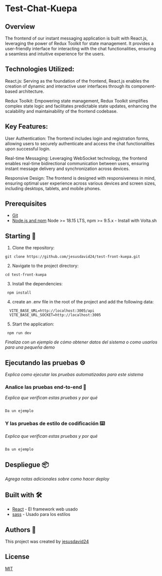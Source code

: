 # Test-Chat-Kuepa

## Overview

The frontend of our instant messaging application is built with React.js, leveraging the power of Redux Toolkit for state management. It provides a user-friendly interface for interacting with the chat functionalities, ensuring a seamless and intuitive experience for the users.

## Technologies Utilized:

React.js: Serving as the foundation of the frontend, React.js enables the creation of dynamic and interactive user interfaces through its component-based architecture.

Redux Toolkit: Empowering state management, Redux Toolkit simplifies complex state logic and facilitates predictable state updates, enhancing the scalability and maintainability of the frontend codebase.

## Key Features:

User Authentication: The frontend includes login and registration forms, allowing users to securely authenticate and access the chat functionalities upon successful login.

Real-time Messaging: Leveraging WebSocket technology, the frontend enables real-time bidirectional communication between users, ensuring instant message delivery and synchronization across devices.

Responsive Design: The frontend is designed with responsiveness in mind, ensuring optimal user experience across various devices and screen sizes, including desktops, tablets, and mobile phones.

## Prerequisites

- [Git](https://git-scm.com/downloads)
- [Node.js and npm](https://nodejs.org) Node >= 18.15 LTS, npm >= 9.5.x - Install with Volta.sh

## Starting 🚀

1. Clone the repository:

```shell
git clone https://github.com/jesusdavid24/test-front-kuepa.git
```

2. Navigate to the project directory:

```shell
cd test-front-kuepa
```

3. Install the dependencies:

```shell
 npm install
```

4. create an .env file in the root of the project and add the following data:

```shell
  VITE_BASE_URL=http://localhost:3005/api
  VITE_BASE_URL_SOCKET=http://localhost:3005
```

5. Start the application:

```shell
 npm run dev
```

_Finaliza con un ejemplo de cómo obtener datos del sistema o como usarlos para una pequeña demo_

## Ejecutando las pruebas ⚙️

_Explica como ejecutar las pruebas automatizadas para este sistema_

### Analice las pruebas end-to-end 🔩

_Explica que verifican estas pruebas y por qué_

```

Da un ejemplo

```

### Y las pruebas de estilo de codificación ⌨️

_Explica que verifican estas pruebas y por qué_

```

Da un ejemplo

```

## Despliegue 📦

_Agrega notas adicionales sobre como hacer deploy_

## Built with 🛠️

- [React](https://reactjs.org/docs/) - El framework web usado
- [sass](https://sass-lang.com/documentation/) - Usado para los estilos

## Authors 👊

This project was created by [jesusdavid24](https://github.com/jesusdavid24)

## License

[MIT](LICENSE)
